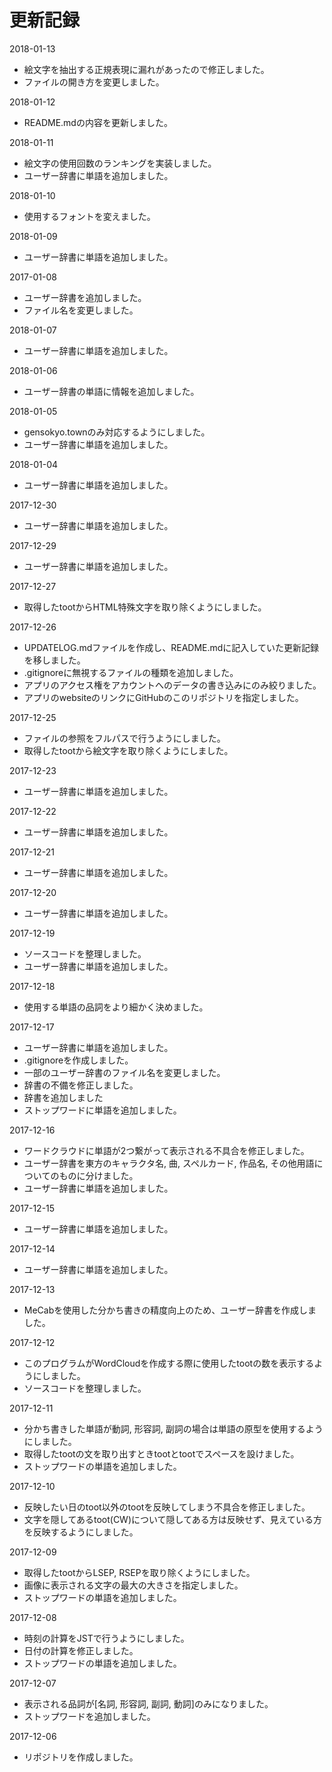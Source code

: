 # 更新記録

2018-01-13
- 絵文字を抽出する正規表現に漏れがあったので修正しました。
- ファイルの開き方を変更しました。

2018-01-12
- README.mdの内容を更新しました。

2018-01-11
- 絵文字の使用回数のランキングを実装しました。
- ユーザー辞書に単語を追加しました。

2018-01-10
- 使用するフォントを変えました。

2018-01-09
- ユーザー辞書に単語を追加しました。

2017-01-08
- ユーザー辞書を追加しました。
- ファイル名を変更しました。

2018-01-07
- ユーザー辞書に単語を追加しました。

2018-01-06
- ユーザー辞書の単語に情報を追加しました。

2018-01-05
- gensokyo.townのみ対応するようにしました。
- ユーザー辞書に単語を追加しました。

2018-01-04
- ユーザー辞書に単語を追加しました。

2017-12-30
- ユーザー辞書に単語を追加しました。

2017-12-29
- ユーザー辞書に単語を追加しました。

2017-12-27
- 取得したtootからHTML特殊文字を取り除くようにしました。

2017-12-26
- UPDATELOG.mdファイルを作成し、README.mdに記入していた更新記録を移しました。
- .gitignoreに無視するファイルの種類を追加しました。
- アプリのアクセス権をアカウントへのデータの書き込みにのみ絞りました。
- アプリのwebsiteのリンクにGitHubのこのリポジトリを指定しました。

2017-12-25
- ファイルの参照をフルパスで行うようにしました。
- 取得したtootから絵文字を取り除くようにしました。

2017-12-23
- ユーザー辞書に単語を追加しました。

2017-12-22
- ユーザー辞書に単語を追加しました。

2017-12-21
- ユーザー辞書に単語を追加しました。

2017-12-20
- ユーザー辞書に単語を追加しました。

2017-12-19
- ソースコードを整理しました。
- ユーザー辞書に単語を追加しました。

2017-12-18
- 使用する単語の品詞をより細かく決めました。

2017-12-17
- ユーザー辞書に単語を追加しました。
- .gitignoreを作成しました。
- 一部のユーザー辞書のファイル名を変更しました。
- 辞書の不備を修正しました。
- 辞書を追加しました
- ストップワードに単語を追加しました。

2017-12-16
- ワードクラウドに単語が2つ繋がって表示される不具合を修正しました。
- ユーザー辞書を東方のキャラクタ名, 曲, スペルカード, 作品名, その他用語についてのものに分けました。
- ユーザー辞書に単語を追加しました。

2017-12-15
- ユーザー辞書に単語を追加しました。

2017-12-14
- ユーザー辞書に単語を追加しました。

2017-12-13
- MeCabを使用した分かち書きの精度向上のため、ユーザー辞書を作成しました。

2017-12-12
- このプログラムがWordCloudを作成する際に使用したtootの数を表示するようにしました。
- ソースコードを整理しました。

2017-12-11
- 分かち書きした単語が動詞, 形容詞, 副詞の場合は単語の原型を使用するようにしました。
- 取得したtootの文を取り出すときtootとtootでスペースを設けました。
- ストップワードの単語を追加しました。

2017-12-10
- 反映したい日のtoot以外のtootを反映してしまう不具合を修正しました。
- 文字を隠してあるtoot(CW)について隠してある方は反映せず、見えている方を反映するようにしました。

2017-12-09
- 取得したtootからLSEP, RSEPを取り除くようにしました。
- 画像に表示される文字の最大の大きさを指定しました。
- ストップワードの単語を追加しました。

2017-12-08
- 時刻の計算をJSTで行うようにしました。
- 日付の計算を修正しました。
- ストップワードの単語を追加しました。

2017-12-07
- 表示される品詞が[名詞, 形容詞, 副詞, 動詞]のみになりました。
- ストップワードを追加しました。

2017-12-06
- リポジトリを作成しました。
